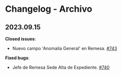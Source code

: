 # Changelog - Archivo

## 2023.09.15

**Closed issues**:
  - Nuevo campo 'Anomalía General' en Remesa. [\#743](https://github.com/PJECZ/pjecz-plataforma-web/issues/743)

**Fixed bugs**:
  - Jefe de Remesa Sede Alta de Expediente. [\#740](https://github.com/PJECZ/pjecz-plataforma-web/issues/740)